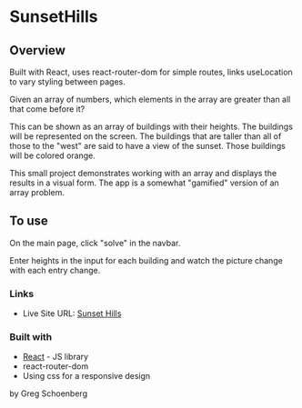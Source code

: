 # SunsetHills

## Overview

Built with React, uses react-router-dom for simple routes, links useLocation to vary styling between pages.

Given an array of numbers, which elements in the array are greater than all that come before it?

This can be shown as an array of buildings with their heights. The buildings will be represented on the screen. The buildings that are taller than all of those to the "west" are said to have a view of the sunset. Those buildings will be colored orange.

This small project demonstrates working with an array and displays the results in a visual form. The app is a somewhat "gamified" version of an array problem.

## To use
On the main page, click "solve" in the navbar.

Enter heights in the input for each building and watch the picture change with each entry change.

### Links

- Live Site URL: [Sunset Hills](https://csb-sunset-hills.netlify.app/)

### Built with

- [React](https://reactjs.org/) - JS library
- react-router-dom
- Using css for a responsive design

by Greg Schoenberg
